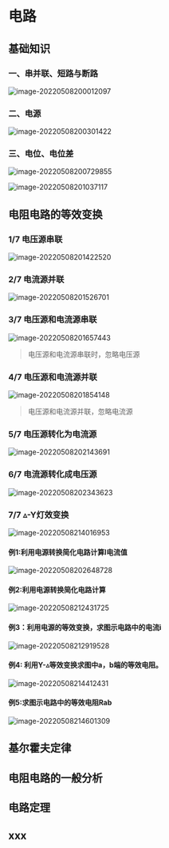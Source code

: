 # 电路

## 基础知识

### 一、串并联、短路与断路

![image-20220508200012097](https://gitee.com/ztmtim/picbed/raw/master/img/image-20220508200012097.png)



### 二、电源

![image-20220508200301422](https://gitee.com/ztmtim/picbed/raw/master/img/image-20220508200301422.png)



### 三、电位、电位差

![image-20220508200729855](https://gitee.com/ztmtim/picbed/raw/master/img/image-20220508200729855.png)

![image-20220508201037117](https://gitee.com/ztmtim/picbed/raw/master/img/image-20220508201037117.png)



## 电阻电路的等效变换

### 1/7 电压源串联

![image-20220508201422520](https://gitee.com/ztmtim/picbed/raw/master/img/image-20220508201422520.png)

### 2/7 电流源并联

![image-20220508201526701](https://gitee.com/ztmtim/picbed/raw/master/img/image-20220508201526701.png)

### 3/7 电压源和电流源串联

![image-20220508201657443](https://gitee.com/ztmtim/picbed/raw/master/img/image-20220508201657443.png)

> 电压源和电流源串联时，忽略电压源

### 4/7 电压源和电流源并联

![image-20220508201854148](https://gitee.com/ztmtim/picbed/raw/master/img/image-20220508201854148.png)

> 电压源和电流源并联，忽略电流源

### 5/7 电压源转化为电流源

![image-20220508202143691](https://gitee.com/ztmtim/picbed/raw/master/img/image-20220508202143691.png)

### 6/7 电流源转化成电压源

![image-20220508202343623](https://gitee.com/ztmtim/picbed/raw/master/img/image-20220508202343623.png)



### 7/7 ▵-Y灯效变换

![image-20220508214016953](https://gitee.com/ztmtim/picbed/raw/master/img/image-20220508214016953.png)

#### 例1:利用电源转换简化电路计算I电流值

![image-20220508202648728](https://gitee.com/ztmtim/picbed/raw/master/img/image-20220508202648728.png)



#### 例2:利用电源转换简化电路计算

![image-20220508212431725](https://gitee.com/ztmtim/picbed/raw/master/img/image-20220508212431725.png)

#### 例3：利用电源的等效变换，求图示电路中的电流i

![image-20220508212919528](https://gitee.com/ztmtim/picbed/raw/master/img/image-20220508212919528.png)

#### 例4: 利用Y-▵等效变换求图中a，b端的等效电阻。

![image-20220508214412431](https://gitee.com/ztmtim/picbed/raw/master/img/image-20220508214412431.png)

#### 例5:求图示电路中的等效电阻Rab

![image-20220508214601309](https://gitee.com/ztmtim/picbed/raw/master/img/image-20220508214601309.png)

## 基尔霍夫定律



## 电阻电路的一般分析



## 电路定理



## xxx





